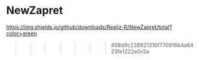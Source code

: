 # NewZapret
https://img.shields.io/github/downloads/Realiz-R/NewZapret/total?color=green
>>>>>>> 498d9c238821316f770916b4a6423fe1222a0c5a
